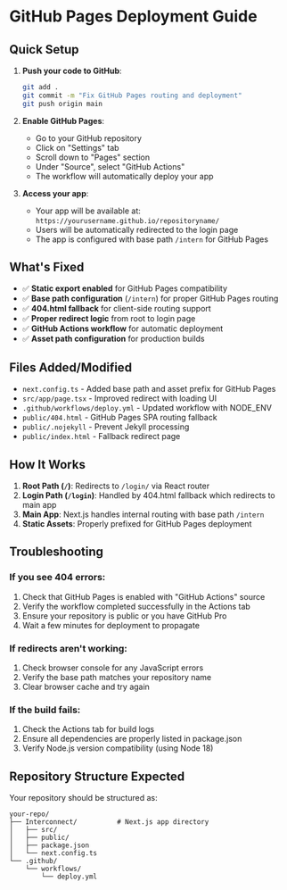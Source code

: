 # GitHub Pages Deployment Guide

## Quick Setup

1. **Push your code to GitHub**:
   ```bash
   git add .
   git commit -m "Fix GitHub Pages routing and deployment"
   git push origin main
   ```

2. **Enable GitHub Pages**:
   - Go to your GitHub repository
   - Click on "Settings" tab
   - Scroll down to "Pages" section
   - Under "Source", select "GitHub Actions"
   - The workflow will automatically deploy your app

3. **Access your app**:
   - Your app will be available at: `https://yourusername.github.io/repositoryname/`
   - Users will be automatically redirected to the login page
   - The app is configured with base path `/intern` for GitHub Pages

## What's Fixed

- ✅ **Static export enabled** for GitHub Pages compatibility
- ✅ **Base path configuration** (`/intern`) for proper GitHub Pages routing
- ✅ **404.html fallback** for client-side routing support
- ✅ **Proper redirect logic** from root to login page
- ✅ **GitHub Actions workflow** for automatic deployment
- ✅ **Asset path configuration** for production builds

## Files Added/Modified

- `next.config.ts` - Added base path and asset prefix for GitHub Pages
- `src/app/page.tsx` - Improved redirect with loading UI
- `.github/workflows/deploy.yml` - Updated workflow with NODE_ENV
- `public/404.html` - GitHub Pages SPA routing fallback
- `public/.nojekyll` - Prevent Jekyll processing
- `public/index.html` - Fallback redirect page

## How It Works

1. **Root Path (`/`)**: Redirects to `/login/` via React router
2. **Login Path (`/login`)**: Handled by 404.html fallback which redirects to main app
3. **Main App**: Next.js handles internal routing with base path `/intern`
4. **Static Assets**: Properly prefixed for GitHub Pages deployment

## Troubleshooting

### If you see 404 errors:
1. Check that GitHub Pages is enabled with "GitHub Actions" source
2. Verify the workflow completed successfully in the Actions tab
3. Ensure your repository is public or you have GitHub Pro
4. Wait a few minutes for deployment to propagate

### If redirects aren't working:
1. Check browser console for any JavaScript errors
2. Verify the base path matches your repository name
3. Clear browser cache and try again

### If the build fails:
1. Check the Actions tab for build logs
2. Ensure all dependencies are properly listed in package.json
3. Verify Node.js version compatibility (using Node 18)

## Repository Structure Expected

Your repository should be structured as:
```
your-repo/
├── Interconnect/          # Next.js app directory
│   ├── src/
│   ├── public/
│   ├── package.json
│   └── next.config.ts
└── .github/
    └── workflows/
        └── deploy.yml
```
